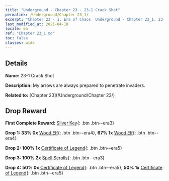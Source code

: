 ```yaml
---
title: "Underground - Chapter 23 - 23-1 Crack Shot"
permalink: /Underground/Chapter 23_1/
excerpt: "Chapter 23 - 1. Era of Chaos  Underground - Chapter 23_1. 23-1 Crack Shot"
last_modified_at: 2021-04-10
locale: en
ref: "Chapter 23_1.md"
toc: false
classes: wide
---
```


## Details

 **Name:** 23-1 Crack Shot

 **Description:** My arrows are always prepared to penetrate invaders.

 **Related to:** [Chapter 23](/Underground/Chapter 23/)

## Drop Reward

 **First Complete Reward:** [Silver Key](/Items/con_693/){: .btn .btn--era3}

 **Drop 1:** **33% 0x** [Wood Elf](/Items/unt_201/){: .btn .btn--era4}, **67% 1x** [Wood Elf](/Items/unt_201/){: .btn .btn--era4}

 **Drop 2:** **100% 1x** [Certificate of Legend](/Items/mat_88/){: .btn .btn--era5}

 **Drop 3:** **100% 2x** [Spell Scrolls](/Items/con_694/){: .btn .btn--era3}

 **Drop 4:** **50% 0x** [Certificate of Legend](/Items/mat_81/){: .btn .btn--era5}, **50% 1x** [Certificate of Legend](/Items/mat_81/){: .btn .btn--era5}

